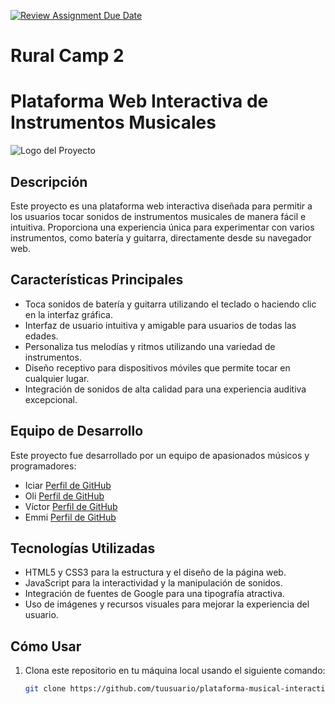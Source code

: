 [![Review Assignment Due Date](https://classroom.github.com/assets/deadline-readme-button-24ddc0f5d75046c5622901739e7c5dd533143b0c8e959d652212380cedb1ea36.svg)](https://classroom.github.com/a/E8UTiwOx)
# Rural Camp 2

# Plataforma Web Interactiva de Instrumentos Musicales

![Logo del Proyecto](./img/favicon.png.png)

## Descripción

Este proyecto es una plataforma web interactiva diseñada para permitir a los usuarios tocar sonidos de instrumentos musicales de manera fácil e intuitiva. Proporciona una experiencia única para experimentar con varios instrumentos, como batería y guitarra, directamente desde su navegador web.

## Características Principales

- Toca sonidos de batería y guitarra utilizando el teclado o haciendo clic en la interfaz gráfica.
- Interfaz de usuario intuitiva y amigable para usuarios de todas las edades.
- Personaliza tus melodías y ritmos utilizando una variedad de instrumentos.
- Diseño receptivo para dispositivos móviles que permite tocar en cualquier lugar.
- Integración de sonidos de alta calidad para una experiencia auditiva excepcional.

## Equipo de Desarrollo

Este proyecto fue desarrollado por un equipo de apasionados músicos y programadores:

- Iciar [Perfil de GitHub](https://github.com/rgiciar)
- Oli [Perfil de GitHub](https://github.com/Srb4by)
- Víctor [Perfil de GitHub](https://github.com/VicSDN)
- Emmi [Perfil de GitHub](https://github.com/Emilly3008)

## Tecnologías Utilizadas

- HTML5 y CSS3 para la estructura y el diseño de la página web.
- JavaScript para la interactividad y la manipulación de sonidos.
- Integración de fuentes de Google para una tipografía atractiva.
- Uso de imágenes y recursos visuales para mejorar la experiencia del usuario.

## Cómo Usar

1. Clona este repositorio en tu máquina local usando el siguiente comando:

   ```bash
   git clone https://github.com/tuusuario/plataforma-musical-interactiva.git


